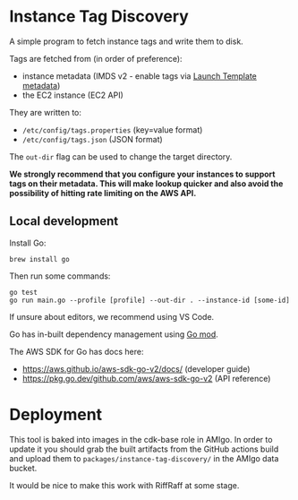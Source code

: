 # Instance Tag Discovery

A simple program to fetch instance tags and write them to disk.

Tags are fetched from (in order of preference):

* instance metadata (IMDS v2 - enable tags via [Launch Template
  metadata](https://docs.aws.amazon.com/AWSCloudFormation/latest/UserGuide/aws-properties-ec2-launchtemplate-launchtemplatedata-metadataoptions.html#cfn-ec2-launchtemplate-launchtemplatedata-metadataoptions-instancemetadatatags))
* the EC2 instance (EC2 API)

They are written to:

* `/etc/config/tags.properties` (key=value format)
* `/etc/config/tags.json` (JSON format)

The `out-dir` flag can be used to change the target directory.

**We strongly recommend that you configure your instances to support tags on
their metadata. This will make lookup quicker and also avoid the possibility of
hitting rate limiting on the AWS API.**

## Local development

Install Go:

    brew install go

Then run some commands:

    go test
    go run main.go --profile [profile] --out-dir . --instance-id [some-id]

If unsure about editors, we recommend using VS Code.

Go has in-built dependency management using [Go
mod](https://blog.golang.org/using-go-modules).

The AWS SDK for Go has docs here:

- https://aws.github.io/aws-sdk-go-v2/docs/ (developer guide)
- https://pkg.go.dev/github.com/aws/aws-sdk-go-v2 (API reference)

# Deployment

This tool is baked into images in the cdk-base role in AMIgo. In order to update
it you should grab the built artifacts from the GitHub actions build and upload
them to `packages/instance-tag-discovery/` in the AMIgo data bucket.

It would be nice to make this work with RiffRaff at some stage.
